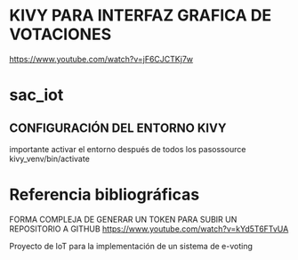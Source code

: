 
# KIVY PARA INTERFAZ GRAFICA DE VOTACIONES
https://www.youtube.com/watch?v=jF6CJCTKj7w
# sac_iot

## CONFIGURACIÓN DEL ENTORNO KIVY
importante activar el entorno después de todos los pasossource 
kivy_venv/bin/activate


# Referencia bibliográficas

FORMA COMPLEJA DE GENERAR UN TOKEN PARA SUBIR UN REPOSITORIO A GITHUB
https://www.youtube.com/watch?v=kYd5T6FTvUA

Proyecto de IoT para la implementación de un sistema de e-voting
